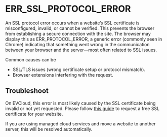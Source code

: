 # ERR_SSL_PROTOCOL_ERROR

An SSL protocol error occurs when a website’s SSL certificate is misconfigured, invalid, or cannot be verified. 
This prevents the browser from establishing a secure connection with the site.
The browser may display this as ERR_PROTOCOL_ERROR, 
a generic error (commonly seen in Chrome) indicating that something went wrong in the communication between your browser and the server—most often related to SSL issues.

Common causes can be
- SSL/TLS issues (wrong certificate setup or protocol mismatch).
- Browser extensions interfering with the request.


## Troubleshoot

On EVCloud, this error is most likely caused by the SSL certificate being invalid or not yet requested. 
Please follow [this guide](#) to request a free SSL certificate for your website.

If you are using managed cloud services and move a website to another server, this will be resolved automatically.
